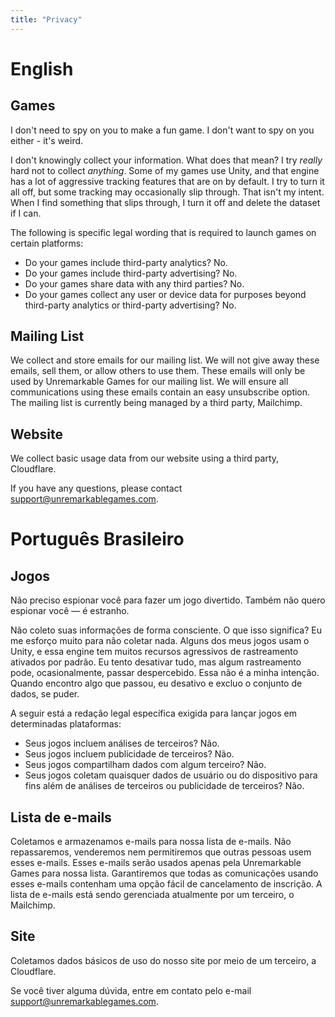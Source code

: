```yaml
---
title: "Privacy"
---
```

# English
## Games
I don't need to spy on you to make a fun game. I don't want to spy on you either - it's weird.

I don't knowingly collect your information. What does that mean? I try _really_ hard not to collect _anything_.
Some of my games use Unity, and that engine has a lot of aggressive tracking features that are on by default.
I try to turn it all off, but some tracking may occasionally slip through. That isn't my intent. When I find something that
slips through, I turn it off and delete the dataset if I can.

The following is specific legal wording that is required to launch games on certain platforms:
* Do your games include third-party analytics? No.
* Do your games include third-party advertising? No.
* Do your games share data with any third parties? No.
* Do your games collect any user or device data for purposes beyond third-party analytics or third-party advertising? No.

## Mailing List
We collect and store emails for our mailing list. We will not give away these emails, sell them, or allow others to use them.
These emails will only be used by Unremarkable Games for our mailing list. We will ensure all communications using these emails
contain an easy unsubscribe option. The mailing list is currently being managed by a third party, Mailchimp.

## Website
We collect basic usage data from our website using a third party, Cloudflare.

If you have any questions, please contact support@unremarkablegames.com.

# Português Brasileiro
## Jogos
Não preciso espionar você para fazer um jogo divertido. Também não quero espionar você — é estranho.

Não coleto suas informações de forma consciente. O que isso significa? Eu me esforço muito para não coletar nada. Alguns dos meus jogos usam o Unity, e essa engine tem muitos recursos agressivos de rastreamento ativados por padrão. Eu tento desativar tudo, mas algum rastreamento pode, ocasionalmente, passar despercebido. Essa não é a minha intenção. Quando encontro algo que passou, eu desativo e excluo o conjunto de dados, se puder.

A seguir está a redação legal específica exigida para lançar jogos em determinadas plataformas:
* Seus jogos incluem análises de terceiros? Não.
* Seus jogos incluem publicidade de terceiros? Não.
* Seus jogos compartilham dados com algum terceiro? Não.
* Seus jogos coletam quaisquer dados de usuário ou do dispositivo para fins além de análises de terceiros ou publicidade de terceiros? Não.

## Lista de e-mails
Coletamos e armazenamos e-mails para nossa lista de e-mails. Não repassaremos, venderemos nem permitiremos que outras pessoas usem esses e-mails. Esses e-mails serão usados apenas pela Unremarkable Games para nossa lista. Garantiremos que todas as comunicações usando esses e-mails contenham uma opção fácil de cancelamento de inscrição. A lista de e-mails está sendo gerenciada atualmente por um terceiro, o Mailchimp.

## Site
Coletamos dados básicos de uso do nosso site por meio de um terceiro, a Cloudflare.

Se você tiver alguma dúvida, entre em contato pelo e-mail support@unremarkablegames.com.
